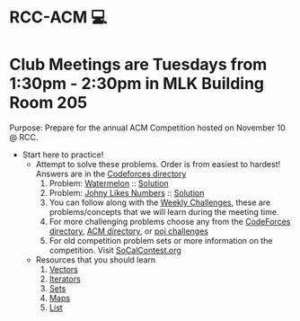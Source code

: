 # RCC-ACM :computer:
# Club Meetings are Tuesdays from 1:30pm - 2:30pm in MLK Building Room 205
Purpose: Prepare for the annual ACM Competition hosted on November 10 @ RCC. 
* Start here to practice! 
  - Attempt to solve these problems. Order is from easiest to hardest! Answers are in the [Codeforces directory](https://github.com/espinozahector/RCC-ACM/tree/master/CodeForces)
    1. Problem: [Watermelon](http://codeforces.com/problemset/problem/4/A) ::  [Solution](https://github.com/espinozahector/RCC-ACM/tree/master/CodeForces/Watermelon)
    2. Problem: [Johny Likes Numbers](http://codeforces.com/problemset/problem/678/A) ::  [Solution](https://github.com/espinozahector/RCC-ACM/blob/master/CodeForces/Johny%20Likes%20Numbers/main.cpp)
    3. You can follow along with the [Weekly Challenges](https://github.com/espinozahector/RCC-ACM/tree/master/Weekly%20Challenges), these are problems/concepts that we will learn during the meeting time.
    6. For more challenging problems choose any from the [CodeForces directory](https://github.com/espinozahector/RCC-ACM/tree/master/CodeForces), [ACM directory](https://github.com/espinozahector/RCC-ACM/tree/master/ACM), or [poj challenges](https://github.com/espinozahector/RCC-ACM/tree/master/poj%20challenges)
    7. For old competition problem sets or more information on the competition. Visit [SoCalContest.org](http://socalcontest.org/current/index.shtml)
  - Resources that you should learn
    1. [Vectors](http://www.learncpp.com/cpp-tutorial/7-10-stdvector-capacity-and-stack-behavior/)
    2. [Iterators](https://www.cprogramming.com/tutorial/stl/iterators.html)
    3. [Sets](http://thispointer.com/stdset-tutorial-part-1-set-usage-details-with-default-sorting-criteria/)
    4. [Maps](http://thispointer.com/stdmap-tutorial-part-1-usage-detail-with-examples/)
    5. [List](https://www.cprogramming.com/tutorial/stl/stllist.html)
    
